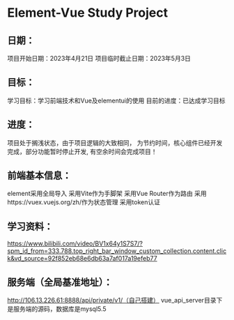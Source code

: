 # Element-Vue Study Project

## 日期：

项目开始日期：2023年4月21日
项目临时截止日期：2023年5月3日


## 目标：
学习目标：学习前端技术和Vue及elementui的使用
目前的进度：已达成学习目标


## 进度：
项目处于搁浅状态，由于项目逻辑的大致相同，
为节约时间，核心组件已经开发完成，部分功能暂时停止开发,
有空余时间会完成项目！


## 前端基本信息：
element采用全局导入
采用Vite作为手脚架
采用Vue Router作为路由
采用https://vuex.vuejs.org/zh/作为状态管理
采用token认证


## 学习资料：
https://www.bilibili.com/video/BV1x64y1S7S7/?spm_id_from=333.788.top_right_bar_window_custom_collection.content.click&vd_source=92f852eb68e6db63a7af017a19efeb77


## 服务端（全局基准地址）：
http://106.13.226.61:8888/api/private/v1/（自己搭建）
vue_api_server目录下是服务端的源码，数据库是mysql5.5


